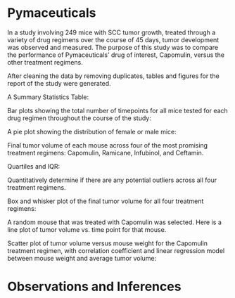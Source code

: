 # Pymaceuticals

In a study involving 249 mice with SCC tumor growth, treated through a variety of drug regimens over the course of 45 days, tumor development was observed and measured. The purpose of this study was to compare the performance of Pymaceuticals' drug of interest, Capomulin, versus the other treatment regimens. 

After cleaning the data by removing duplicates, tables and figures for the report of the study were generated. 

A Summary Statistics Table:

Bar plots showing the total number of timepoints for all mice tested for each drug regimen throughout the course of the study:

A pie plot showing the distribution of female or male mice:




Final tumor volume of each mouse across four of the most promising treatment regimens: Capomulin, Ramicane, Infubinol, and Ceftamin. 

Quartiles and IQR:

Quantitatively determine if there are any potential outliers across all four treatment regimens.



Box and whisker plot of the final tumor volume for all four treatment regimens:

A random mouse that was treated with Capomulin was selected. 
Here is a line plot of tumor volume vs. time point for that mouse.


Scatter plot of tumor volume versus mouse weight for the Capomulin treatment regimen, with correlation coefficient and linear regression model between mouse weight and average tumor volume:

# Observations and Inferences
